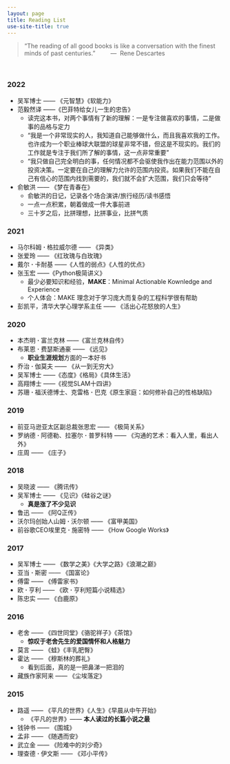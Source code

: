 ```yaml
---
layout: page
title: Reading List
use-site-title: true
---
```


> “The reading of all good books is like a conversation with the finest minds of past centuries.” &nbsp;&nbsp;&nbsp;&nbsp;&nbsp;&nbsp;&nbsp;&nbsp;—&nbsp;&nbsp;Rene Descartes

<br/>

### 2022
- 吴军博士 —— 《元智慧》《软能力》
- 范毅然译 ——《巴菲特给女儿一生的忠告》
    - 读完这本书，对两个事情有了新的理解：一是专注做喜欢的事情，二是做事的品格与定力
    - “我是一个非常现实的人，我知道自己能够做什么，而且我喜欢我的工作。也许成为一个职业棒球大联盟的球星非常不错，但这是不现实的。我们的工作就是专注于我们所了解的事情，这一点非常重要”  
    - “我只做自己完全明白的事，任何情况都不会驱使我作出在能力范围以外的投资决策。一定要在自己的理解力允许的范围内投资。如果我们不能在自己有信心的范围内找到需要的，我们就不会扩大范围，我们只会等待”
- 俞敏洪 —— 《梦在青春在》
    - 俞敏洪的日记，记录各个场合演讲/旅行经历/读书感悟
    - 一点一点积累，朝着做成一件大事前进
    - 三十岁之后，比拼理想，比拼事业，比拼气质

### 2021
- 马尔科姆 **·** 格拉威尔德 —— 《异类》
    <!-- - 从大的时代背景和文化传承角度，结合正负双面案例和大量统计数字，分析世界上那些“异类”出众的原因 -->
- 张爱玲 —— 《红玫瑰与白玫瑰》
    <!-- - "也许每一个男子都有这样的两个女人，至少两个"。白玫瑰和红玫瑰，对应着圣洁的妻子和热烈的情妇，得到了白玫瑰渴求红玫瑰，得到了红玫瑰向往白玫瑰，普遍的围城心理 -->
- 戴尔 **·** 卡耐基 ——《人性的弱点》《人性的优点》
    <!-- - 是时候抛弃这种观点了：对他人展现热情和赞美是谄媚 -->
    <!-- - 相比于默默无闻研究高深学问改变世界，提高表达能力、共情能力和感染力，对个人幸福更有实际意义 -->
- 张玉宏 ——《Python极简讲义》    
    - 最少必要知识和经验，**MAKE**：Minimal Actionable Kownledge and Experience
    - 个人体会：MAKE 理念对于学习庞大而复杂的工程科学很有帮助
- 彭凯平，清华大学心理学系主任 —— 《活出心花怒放的人生》

### 2020
- 本杰明 **·** 富兰克林 ——《富兰克林自传》
- 布莱恩 **·** 费瑟斯通豪 —— 《远见》
    * **职业生涯规划**方面的一本好书
- 乔治 **·** 伽莫夫 —— 《从一到无穷大》
- 吴军博士 ——《态度》《格局》《具体生活》
- 高翔博士 ——《视觉SLAM十四讲》
- 苏珊 **·** 福沃德博士、克雷格 **·** 巴克《原生家庭：如何修补自己的性格缺陷》

### 2019
- 前亚马逊亚太区副总裁张思宏 —— 《极简关系》
- 罗纳德 **·** 阿德勒、拉塞尔 **·** 普罗科特 —— 《沟通的艺术：看入人里，看出人外》
- 庄周 —— 《庄子》

### 2018
- 吴晓波 —— 《腾讯传》
- 吴军博士 —— 《见识》《硅谷之谜》
    * **真是涨了不少见识**
- 鲁迅 —— 《阿Q正传》
- 沃尔玛创始人山姆 **·** 沃尔顿 —— 《富甲美国》
- 前谷歌CEO埃里克 **·** 施密特 —— 《How Google Works》

### 2017
- 吴军博士 —— 《数学之美》《大学之路》《浪潮之巅》
- 亚当 **·** 斯密 —— 《国富论》
- 傅雷 —— 《傅雷家书》
- 欧 **·** 亨利 —— 《欧 **·** 亨利短篇小说精选》
- 陈忠实 —— 《白鹿原》

### 2016
- 老舍 —— 《四世同堂》《骆驼祥子》《茶馆》
    * **惊叹于老舍先生的爱国情怀和人格魅力**
- 莫言 —— 《蛙》《丰乳肥臀》
- 霍达 —— 《穆斯林的葬礼》
    * 看到后面，真的是一把鼻涕一把泪的
- 藏族作家阿来 —— 《尘埃落定》

### 2015
- 路遥 —— 《平凡的世界》《人生》《早晨从中午开始》
    * 《平凡的世界》—— **本人读过的长篇小说之最**
- 钱钟书 —— 《围城》
- 孟非 —— 《随遇而安》
- 武立金 —— 《险难中的刘少奇》
- 理查德 **·** 伊文斯 —— 《邓小平传》
